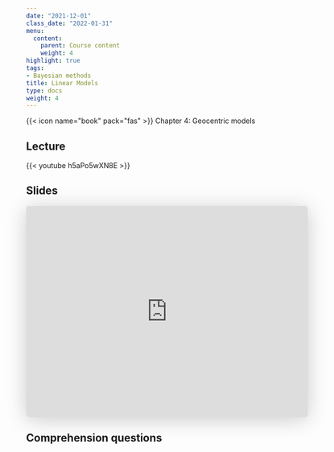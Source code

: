 ```yaml
---
date: "2021-12-01"
class_date: "2022-01-31"
menu:
  content:
    parent: Course content
    weight: 4
highlight: true
tags:
- Bayesian methods
title: Linear Models
type: docs
weight: 4
---
```


{{< icon name="book" pack="fas" >}} Chapter 4: Geocentric models

<!--more-->

## Lecture

{{< youtube h5aPo5wXN8E >}}

## Slides

<iframe class="speakerdeck-iframe" frameborder="0" src="https://speakerdeck.com/player/c81fda5d72c54127935b83201d31c2c0" title="L03 Statistical Rethinking Winter 2019" allowfullscreen="true" mozallowfullscreen="true" webkitallowfullscreen="true" style="border: 0px; background: padding-box padding-box rgba(0, 0, 0, 0.1); margin: 0px; padding: 0px; border-radius: 6px; box-shadow: rgba(0, 0, 0, 0.2) 0px 5px 40px; width: 560px; height: 420px;" data-ratio="1.3333333333333333"></iframe>

## Comprehension questions
